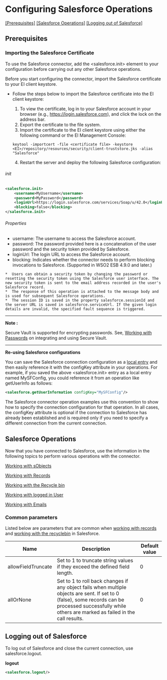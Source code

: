 # Configuring Salesforce Operations

[[Prerequisites]](#Prerequisites) [[Salesforce Operations]](#salesforce-operations) [[Logging out of Salesforce]](#logging-out-of-salesforce)

## Prerequisites

### Importing the Salesforce Certificate

To use the Salesforce connector, add the <salesforce.init>  element to your configuration before carrying out any other Salesforce operations.

Before you start configuring the connector, import the Salesforce certificate to your EI client keystore.

* Follow the steps below to import the Salesforce certificate into the EI client keystore:

    1. To view the certificate, log in to your Salesforce account in your browser (e.g., https://login.salesforce.com), and click the lock on the address bar.
    2. Export the certificate to the file system.
    3. Import the certificate to the EI client keystore using either the following command or the EI Management Console:
    ```
    keytool -importcert -file <certificate file> -keystore <EI>/repository/resources/security/client-truststore.jks -alias "Salesforce"
    ```
    4. Restart the server and deploy the following Salesforce configuration:

###### init
```xml
<salesforce.init>
    <username>MyUsername</username>
    <password>MyPassword</password>
    <loginUrl>https://login.salesforce.com/services/Soap/u/42.0</loginUrl>
    <blocking>false</blocking>
</salesforce.init>
```
###### Properties
* username:  The username to access the Salesforce account.
* password:  The password provided here is a concatenation of the user password and the security token provided by Salesforce.
* loginUrl:  The login URL to access the Salesforce account.
* blocking:  Indicates whether the connector needs to perform blocking invocations to Salesforce. (Supported in WSO2 ESB 4.9.0 and later.) 

```text
*  Users can obtain a security token by changing the password or resetting the security token using the Salesforce user interface. The new security token is sent to the email address recorded in the user's Salesforce record.
*  The response of this operation is attached to the message body and is used for subsequent Salesforce operations.
*  The session ID is saved in the property salesforce.sessionId and the server URL is saved in salesforce.serviceUrl. If the given login details are invalid, the specified fault sequence is triggered.
```
---
__Note :__

Secure Vault is supported for encrypting passwords. See, [Working with Passwords](https://docs.wso2.com/display/ADMIN44x/Encrypting+Passwords+with+Cipher+Tool) on integrating and using Secure Vault.

---
**Re-using Salesforce configurations**

You can save the Salesforce connection configuration as a [local entry](https://docs.wso2.com/display/EI620/Working+with+Local+Registry+Entries) and then easily reference it with the configKey attribute in your operations. For example, if you saved the above <salesforce.init> entry as a local entry named MySFConfig, you could reference it from an operation like getUserInfo as follows:

```xml
<salesforce.getUserInformation configKey="MySFConfig"/>
```
The Salesforce connector operation examples use this convention to show how to specify the connection configuration for that operation. In all cases, the configKey attribute is optional if the connection to Salesforce has already been established and is required only if you need to specify a different connection from the current connection.

## Salesforce Operations

Now that you have connected to Salesforce, use the information in the following topics to perform various operations with the connector.

[Working with sObjects](sobjects.md)

[Working with Records](records.md)

[Working with the Recycle bin](recyclebin.md)

[Working with logged in User](user.md)

[Working with Emails](emails.md)


### Common parameters

Listed below are parameters that are common when [working with records](records.md) and [working with the recyclebin](recyclebin.md) in Salesforce.


| Name | Description | Default value |
| ------------- | ------------- | ------------- |
| allowFieldTruncate | Set to 1 to truncate string values if they exceed the defined field length. | 0 |
| allOrNone | Set to 1 to roll back changes if any object fails when multiple objects are sent. If set to 0 (false), some records can be processed successfully while others are marked as failed in the call results. | 0 |


## Logging out of Salesforce
To log out of Salesforce and close the current connection, use salesforce.logout.

**logout**
```xml
<salesforce.logout/>
```